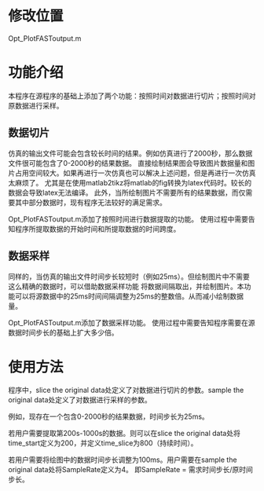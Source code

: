 # 修改位置
Opt_PlotFASToutput.m
# 功能介绍
本程序在源程序的基础上添加了两个功能：按照时间对数据进行切片；按照时间对原数据进行采样。

## 数据切片
仿真的输出文件可能会包含较长时间的结果。例如仿真进行了2000秒，那么数据文件很可能包含了0-2000秒的结果数据。
直接绘制结果图会导致图片数据量和图片占用空间较大。如果再进行一次仿真也可以解决上述问题，但是再进行一次仿真太麻烦了。
尤其是在使用matlab2tikz将matlab的fig转换为latex代码时。较长的数据会导致latex无法编译。
此外，当所绘制图片不需要所有的结果数据，而仅需要其中部分数据时，现有程序无法较好的满足需求。

Opt_PlotFASToutput.m添加了按照时间进行数据提取的功能。
使用过程中需要告知程序所提取数据的开始时间和所提取数据的时间跨度。

## 数据采样
同样的，当仿真的输出文件时间步长较短时（例如25ms）。但绘制图片中不需要这么精确的数据时，可以借助数据采样功能
将数据间隔取出，并绘制图片。本功能可以将源数据中的25ms时间间隔调整为25ms的整数倍。从而减小绘制数据量。

Opt_PlotFASToutput.m添加了数据采样功能。
使用过程中需要告知程序需要在源数据时间步长的基础上扩大多少倍。

# 使用方法

程序中，slice the original data处定义了对数据进行切片的参数。sample the original data处定义了对数据进行采样的参数。

例如，现存在一个包含0-2000秒的结果数据，时间步长为25ms。

若用户需要提取第200s-1000s的数据。则可以在slice the original data处将time_start定义为200，并定义time_slice为800（持续时间）。

若用户需要将绘图中的数据时间步长调整为100ms。用户需要在sample the original data处将SampleRate定义为4。
即SampleRate = 需求时间步长/原时间步长。